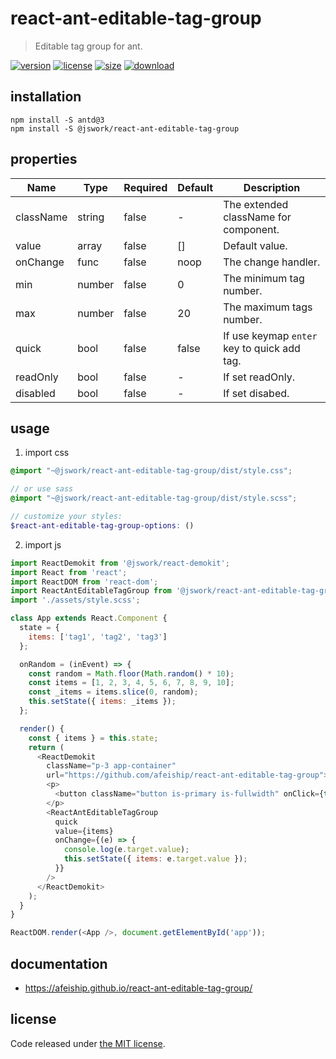 # react-ant-editable-tag-group
> Editable tag group for ant.

[![version][version-image]][version-url]
[![license][license-image]][license-url]
[![size][size-image]][size-url]
[![download][download-image]][download-url]

## installation
```shell
npm install -S antd@3
npm install -S @jswork/react-ant-editable-tag-group
```

## properties
| Name      | Type   | Required | Default | Description                                 |
| --------- | ------ | -------- | ------- | ------------------------------------------- |
| className | string | false    | -       | The extended className for component.       |
| value     | array  | false    | []      | Default value.                              |
| onChange  | func   | false    | noop    | The change handler.                         |
| min       | number | false    | 0       | The minimum tag number.                     |
| max       | number | false    | 20      | The maximum tags number.                    |
| quick     | bool   | false    | false   | If use keymap `enter` key to quick add tag. |
| readOnly  | bool   | false    | -       | If set readOnly.                            |
| disabled  | bool   | false    | -       | If set disabed.                             |


## usage
1. import css
  ```scss
  @import "~@jswork/react-ant-editable-tag-group/dist/style.css";

  // or use sass
  @import "~@jswork/react-ant-editable-tag-group/dist/style.scss";

  // customize your styles:
  $react-ant-editable-tag-group-options: ()
  ```
2. import js
  ```js
  import ReactDemokit from '@jswork/react-demokit';
  import React from 'react';
  import ReactDOM from 'react-dom';
  import ReactAntEditableTagGroup from '@jswork/react-ant-editable-tag-group';
  import './assets/style.scss';

  class App extends React.Component {
    state = {
      items: ['tag1', 'tag2', 'tag3']
    };

    onRandom = (inEvent) => {
      const random = Math.floor(Math.random() * 10);
      const items = [1, 2, 3, 4, 5, 6, 7, 8, 9, 10];
      const _items = items.slice(0, random);
      this.setState({ items: _items });
    };

    render() {
      const { items } = this.state;
      return (
        <ReactDemokit
          className="p-3 app-container"
          url="https://github.com/afeiship/react-ant-editable-tag-group">
          <p>
            <button className="button is-primary is-fullwidth" onClick={this.onRandom}>Set Random Items</button>
          </p>
          <ReactAntEditableTagGroup
            quick
            value={items}
            onChange={(e) => {
              console.log(e.target.value);
              this.setState({ items: e.target.value });
            }}
          />
        </ReactDemokit>
      );
    }
  }

  ReactDOM.render(<App />, document.getElementById('app'));

  ```

## documentation
- https://afeiship.github.io/react-ant-editable-tag-group/


## license
Code released under [the MIT license](https://github.com/afeiship/react-ant-editable-tag-group/blob/master/LICENSE.txt).

[version-image]: https://img.shields.io/npm/v/@jswork/react-ant-editable-tag-group
[version-url]: https://npmjs.org/package/@jswork/react-ant-editable-tag-group

[license-image]: https://img.shields.io/npm/l/@jswork/react-ant-editable-tag-group
[license-url]: https://github.com/afeiship/react-ant-editable-tag-group/blob/master/LICENSE.txt

[size-image]: https://img.shields.io/bundlephobia/minzip/@jswork/react-ant-editable-tag-group
[size-url]: https://github.com/afeiship/react-ant-editable-tag-group/blob/master/dist/react-ant-editable-tag-group.min.js

[download-image]: https://img.shields.io/npm/dm/@jswork/react-ant-editable-tag-group
[download-url]: https://www.npmjs.com/package/@jswork/react-ant-editable-tag-group

